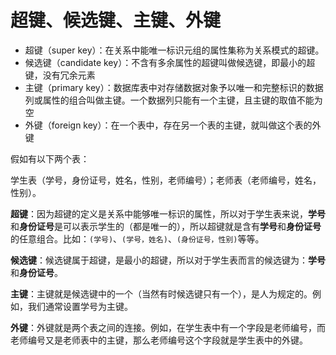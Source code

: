 # 超键、候选键、主键、外键

* 超键（super key）：在关系中能唯一标识元组的属性集称为关系模式的超键。
* 候选键（candidate key）：不含有多余属性的超键叫做候选键，即最小的超键，没有冗余元素
* 主键（primary key）：数据库表中对存储数据对象予以唯一和完整标识的数据列或属性的组合叫做主键。一个数据列只能有一个主键，且主键的取值不能为空
* 外键（foreign key）：在一个表中，存在另一个表的主键，就叫做这个表的外键

假如有以下两个表：

学生表（学号，身份证号，姓名，性别，老师编号）；老师表（老师编号，姓名，性别）。

**超键**：因为超键的定义是关系中能够唯一标识的属性，所以对于学生表来说，**学号**和**身份证号**是可以表示学生的（都是唯一的），所以超键就是含有**学号**和**身份证号**的任意组合。比如：`(学号)`、`(学号，姓名)`、`(身份证号，性别)`等等。

**候选键**：候选键属于超键，是最小的超键，所以对于学生表而言的候选键为：**学号**和**身份证号**。

**主键**：主键就是候选键中的一个（当然有时候选键只有一个），是人为规定的。例如，我们通常设置学号为主键。

**外键**：外键就是两个表之间的连接。例如，在学生表中有一个字段是老师编号，而老师编号又是老师表中的主键，那么老师编号这个字段就是学生表中的外键。
